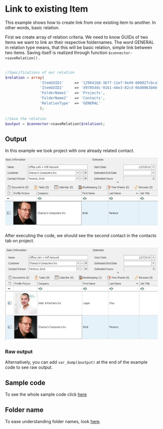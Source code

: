 # Link to existing Item
This example shows how to create link from one existing item to another. In other words, basic relation.

First we create array of relation criteria. We need to know GUIDs of two items we want to link an their respective foldernames. The word GENERAL in relation type means, that this will be basic relation, simple link between two items. Saving itself is realized through function ```$connector->saveRelation()``` .

```php

//Specifications of our relation
$relation = array(
				'ItemGUID1'     => '129641b8-3677-11e7-9e49-080027cbca76',
				'ItemGUID2'     => 'd9705ddc-9161-44e3-82cd-0bd0063b66f5',
				'FolderName1'   => 'Projects',
				'FolderName2'   => 'Contacts',
				'RelationType'  => 'GENERAL'
				);

//Save the relation
$output = $connector->saveRelation($relation);

```
## Output
In this example we took project with one already related contact.

![example output](Images/sample_output_before.PNG)

After executing the code, we should see the second contact in the contacts tab on project.

![example output](Images/sample_output_after.PNG)

### Raw output
Alternatively, you can add ```var_dump($output)``` at the end of the example code to see raw output.

## Sample code
To see the whole sample code click [here](sample_code.php)

## Folder name
To ease understanding folder names, look [here](/../../blob/master/FolderNames.md).

